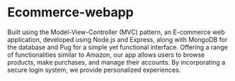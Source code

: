 # Ecommerce-webapp
Built using the Model-View-Controller (MVC) pattern, an E-commerce web application, developed using Node.js and Express, along with MongoDB for the database and Pug for a simple yet functional interface. Offering a range of functionalities similar to Amazon, our app allows users to browse products, make purchases, and manage their accounts. By incorporating a secure login system, we provide personalized experiences.

